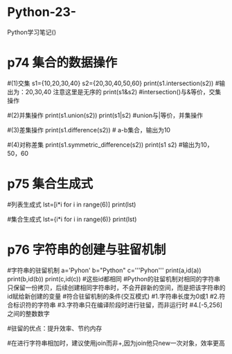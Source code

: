 # Python-23-
Python学习笔记()
# p74 集合的数据操作
#(1)交集
s1={10,20,30,40}
s2={20,30,40,50,60}
print(s1.intersection(s2))  #输出为：20,30,40 注意这里是无序的
print(s1&s2)  #intersection()与&等价，交集操作

#(2)并集操作
print(s1.union(s2))
print(s1|s2)  #union与|等价，并集操作

#(3)差集操作
print(s1.difference(s2))  #  a-b集合，输出为10

#(4)对称差集
print(s1.symmetric_difference(s2))
print(s1 s2)  #输出为10，50，60



# p75 集合生成式
#列表生成式
lst=[i*i for i in range(6)]
print(lst)

#集合生成式
lst={i*i for i in range(6)}
print(lst)



# p76 字符串的创建与驻留机制
#字符串的驻留机制
a='Pyhon'
b="Python"
c='''Pyhon'''
print(a,id(a))
print(b,id(b))
print(c,id(c))  #这些id都相同
#Python的驻留机制对相同的字符串只保留一份拷贝，后续创建相同字符串时，不会开辟新的空间，而是把该字符串的id赋给新创建的变量
#符合驻留机制的条件(交互模式)
#1.字符串长度为0或1
#2.符合标识符的字符串
#3.字符串只在编译阶段时进行驻留，而非运行时
#4.[-5,256]之间的整数数字

#驻留的优点：提升效率、节约内存

#在进行字符串相加时，建议使用join而非+,因为join他只new一次对象，效率更高
